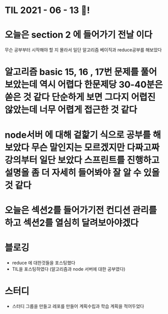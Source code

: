 # TIL 2021 - 06 - 13 📖!
# 오늘은 section 2 에 들어가기 전날 이다
무슨 공부부터 시작해야 할 지 몰라서 일단 알고리즘 베이직과 reduce공부를 해보았다
# 알고리즘 basic 15, 16 , 17번 문제를 풀어보았는데 역시 어렵다 한문제당 30-40분은 쏟은 것 같다 단순하게 보면 그다지 어렵진 않았는데 너무 어렵게 접근한 것 같다
# node서버 에 대해 겉핥기 식으로 공부를 해보았다 무슨 말인지는 모르겠지만 다짜고짜 강의부터 일단 보았다 스프린트를 진행하고 설명을 좀 더 자세히 들어봐야 잘 알 수 있을것 같다
# 오늘은 섹션2를 들어가기전 컨디션 관리를하고 섹션2를 열심히 달려보아야겠다

# 블로깅
- reduce 에 대한것들을 포스팅했다
- TIL을 포스팅하였다 (알고리즘과 node 서버에 대한 공부였다)

# 스터디
- 스터디 그룹을 만들고 레포를 만들어 계획수립과 학습 계획을 적어두었다 